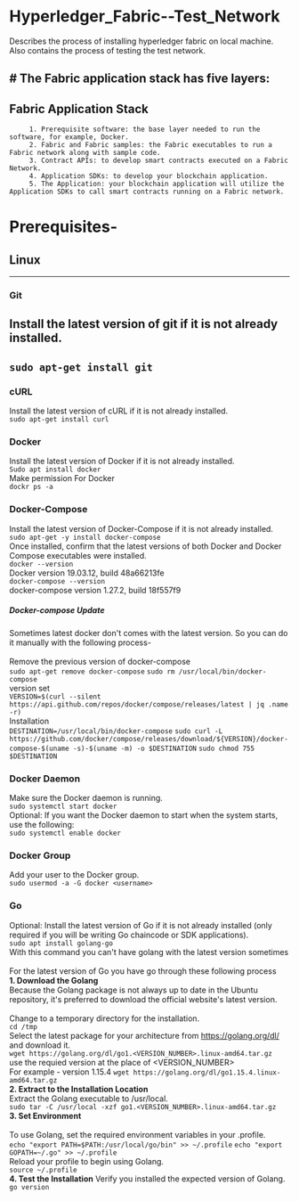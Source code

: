 # Hyperledger_Fabric--Test_Network
 Describes the process of installing hyperledger fabric on local machine. Also contains the process of testing the test network.
 
## # The Fabric application stack has five layers:

 ## Fabric Application Stack
         1. Prerequisite software: the base layer needed to run the software, for example, Docker.
         2. Fabric and Fabric samples: the Fabric executables to run a Fabric network along with sample code.
         3. Contract APIs: to develop smart contracts executed on a Fabric Network.
         4. Application SDKs: to develop your blockchain application.
         5. The Application: your blockchain application will utilize the Application SDKs to call smart contracts running on a Fabric network.
 
# Prerequisites-
## **Linux**
------------
### Git
Install the latest version of git if it is not already installed.<br>
---
`sudo apt-get install git`
---


### cURL
Install the latest version of cURL if it is not already installed.<br>
`sudo apt-get install curl`
### Docker
Install the latest version of Docker if it is not already installed.<br>
`Sudo apt install docker`
<br>Make permission For Docker<br>
`dockr ps -a`
### Docker-Compose
Install the latest version of Docker-Compose if it is not already installed.<br>
`sudo apt-get -y install docker-compose`
<br>Once installed, confirm that the latest versions of both Docker and Docker Compose executables were installed.<br>
`docker --version`
<br>Docker version 19.03.12, build 48a66213fe<br>
`docker-compose --version`
<br>docker-compose version 1.27.2, build 18f557f9<br>
  ##### Docker-compose Update
Sometimes latest docker don't comes with the latest version. So you can do it manually with the following process-<br>
<br>Remove the previous version of docker-compose<br>
`sudo apt-get remove docker-compose`
`sudo rm /usr/local/bin/docker-compose`
<br>version set<br>
`VERSION=$(curl --silent https://api.github.com/repos/docker/compose/releases/latest | jq .name -r)`
<br>Installation<br>
`DESTINATION=/usr/local/bin/docker-compose`
`sudo curl -L https://github.com/docker/compose/releases/download/${VERSION}/docker-compose-$(uname -s)-$(uname -m) -o $DESTINATION`
`sudo chmod 755 $DESTINATION`
### Docker Daemon
Make sure the Docker daemon is running.<br>
`sudo systemctl start docker`
<br>  Optional: If you want the Docker daemon to start when the system starts, use the following:<br>
`sudo systemctl enable docker`
### Docker Group
Add your user to the Docker group.<br>
`sudo usermod -a -G docker <username>`
### Go
Optional: Install the latest version of Go if it is not already installed (only required if you will be writing Go chaincode or SDK applications).<br>
`sudo apt install golang-go`
<br>With this command you can't have golang with the latest version sometimes<br>
<br>For the latest version of Go you have go through these following process<br>
**1. Download the Golang**
<br> Because the Golang package is not always up to date in the Ubuntu repository, it's preferred to download the official website's latest version.<br>
<br>Change to a temporary directory for the installation.<br>
`cd /tmp`
<br>Select the latest package for your architecture from https://golang.org/dl/ and download it.<br>
`wget https://golang.org/dl/go1.<VERSION_NUMBER>.linux-amd64.tar.gz`
<br> use the requied version at the place of <VERSION_NUMBER><br> 
For example - version 1.15.4
`wget https://golang.org/dl/go1.15.4.linux-amd64.tar.gz`
<br>**2. Extract to the Installation Location**<br>
Extract the Golang executable to /usr/local.<br>
`sudo tar -C /usr/local -xzf go1.<VERSION_NUMBER>.linux-amd64.tar.gz`
<br>**3. Set Environment**<br>
<br>To use Golang, set the required environment variables in your .profile.<br>
`echo "export PATH=$PATH:/usr/local/go/bin" >> ~/.profile`
`echo "export GOPATH=~/.go" >> ~/.profile`
<br>Reload your profile to begin using Golang.<br>
`source ~/.profile`
<br>**4. Test the Installation**
Verify you installed the expected version of Golang.<br>
`go version`







